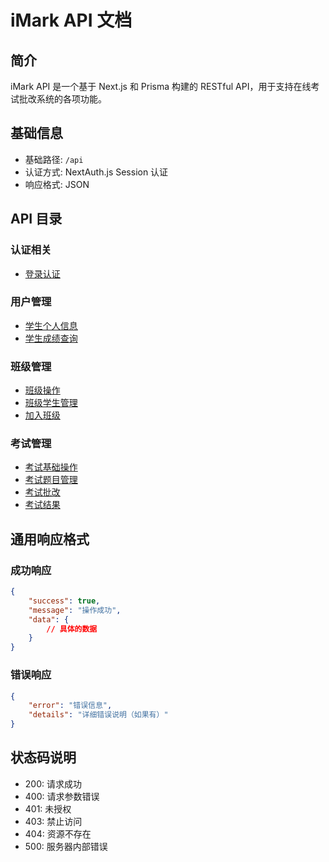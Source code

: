 # iMark API 文档

## 简介

iMark API 是一个基于 Next.js 和 Prisma 构建的 RESTful API，用于支持在线考试批改系统的各项功能。

## 基础信息

- 基础路径: `/api`
- 认证方式: NextAuth.js Session 认证
- 响应格式: JSON

## API 目录

### 认证相关
- [登录认证](./auth.md)

### 用户管理
- [学生个人信息](./students/profile.md)
- [学生成绩查询](./students/grades.md)

### 班级管理
- [班级操作](./classes/basic.md)
- [班级学生管理](./classes/students.md)
- [加入班级](./classes/join.md)

### 考试管理
- [考试基础操作](./exams/basic.md)
- [考试题目管理](./exams/questions.md)
- [考试批改](./exams/grade.md)
- [考试结果](./exams/results.md)

## 通用响应格式

### 成功响应
```json
{
    "success": true,
    "message": "操作成功",
    "data": {
        // 具体的数据
    }
}
```

### 错误响应
```json
{
    "error": "错误信息",
    "details": "详细错误说明（如果有）"
}
```

## 状态码说明

- 200: 请求成功
- 400: 请求参数错误
- 401: 未授权
- 403: 禁止访问
- 404: 资源不存在
- 500: 服务器内部错误 